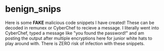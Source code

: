 # benign_snips
Here is some **FAKE** malicious code snippets I have created! These can be decoded in remunex or CyberChef to recieve a message. 
I literally went into CyberChef, typed a message like "you found the password!" and am posting the output after multiple encryptions here for junior white hats to play around with.
There is ZERO risk of infection with these snippets.
